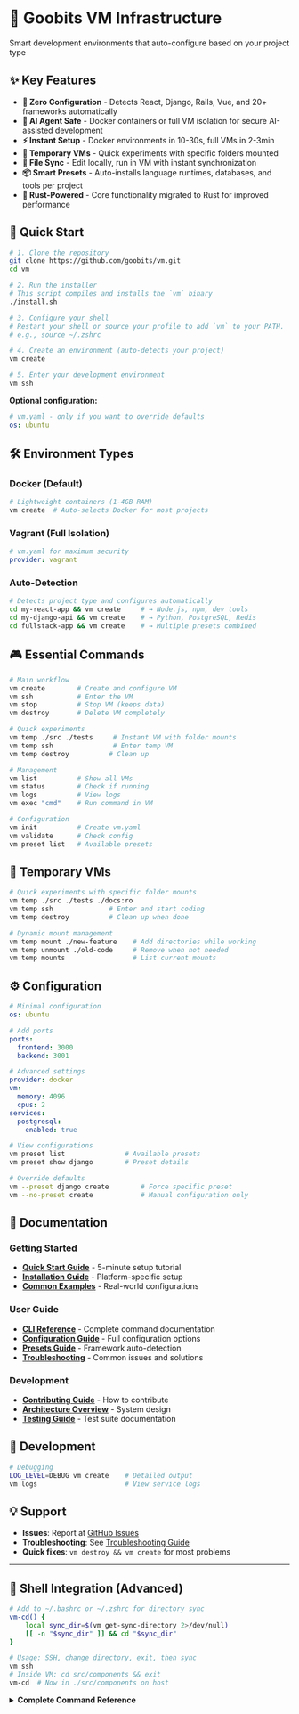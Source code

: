 # 🚀 Goobits VM Infrastructure
Smart development environments that auto-configure based on your project type

## ✨ Key Features
- **🎯 Zero Configuration** - Detects React, Django, Rails, Vue, and 20+ frameworks automatically
- **🔐 AI Agent Safe** - Docker containers or full VM isolation for secure AI-assisted development
- **⚡ Instant Setup** - Docker environments in 10-30s, full VMs in 2-3min
- **🧪 Temporary VMs** - Quick experiments with specific folders mounted
- **🔄 File Sync** - Edit locally, run in VM with instant synchronization
- **📦 Smart Presets** - Auto-installs language runtimes, databases, and tools per project
- **🦀 Rust-Powered** - Core functionality migrated to Rust for improved performance

## 🚀 Quick Start

```bash
# 1. Clone the repository
git clone https://github.com/goobits/vm.git
cd vm

# 2. Run the installer
# This script compiles and installs the `vm` binary
./install.sh

# 3. Configure your shell
# Restart your shell or source your profile to add `vm` to your PATH.
# e.g., source ~/.zshrc

# 4. Create an environment (auto-detects your project)
vm create

# 5. Enter your development environment
vm ssh
```

**Optional configuration:**
```yaml
# vm.yaml - only if you want to override defaults
os: ubuntu
```

## 🛠️ Environment Types

### Docker (Default)
```bash
# Lightweight containers (1-4GB RAM)
vm create  # Auto-selects Docker for most projects
```

### Vagrant (Full Isolation)
```yaml
# vm.yaml for maximum security
provider: vagrant
```

### Auto-Detection
```bash
# Detects project type and configures automatically
cd my-react-app && vm create     # → Node.js, npm, dev tools
cd my-django-api && vm create    # → Python, PostgreSQL, Redis
cd fullstack-app && vm create    # → Multiple presets combined
```

## 🎮 Essential Commands

```bash
# Main workflow
vm create        # Create and configure VM
vm ssh           # Enter the VM
vm stop          # Stop VM (keeps data)
vm destroy       # Delete VM completely

# Quick experiments
vm temp ./src ./tests     # Instant VM with folder mounts
vm temp ssh               # Enter temp VM
vm temp destroy          # Clean up

# Management
vm list          # Show all VMs
vm status        # Check if running
vm logs          # View logs
vm exec "cmd"    # Run command in VM

# Configuration
vm init          # Create vm.yaml
vm validate      # Check config
vm preset list   # Available presets
```

## 🧪 Temporary VMs

```bash
# Quick experiments with specific folder mounts
vm temp ./src ./tests ./docs:ro
vm temp ssh              # Enter and start coding
vm temp destroy          # Clean up when done

# Dynamic mount management
vm temp mount ./new-feature    # Add directories while working
vm temp unmount ./old-code     # Remove when not needed
vm temp mounts                 # List current mounts
```

## ⚙️ Configuration

```yaml
# Minimal configuration
os: ubuntu

# Add ports
ports:
  frontend: 3000
  backend: 3001

# Advanced settings
provider: docker
vm:
  memory: 4096
  cpus: 2
services:
  postgresql:
    enabled: true
```

```bash
# View configurations
vm preset list               # Available presets
vm preset show django        # Preset details

# Override defaults
vm --preset django create        # Force specific preset
vm --no-preset create            # Manual configuration only
```

## 📖 Documentation

### Getting Started
- **[Quick Start Guide](docs/getting-started/quick-start.md)** - 5-minute setup tutorial
- **[Installation Guide](docs/getting-started/installation.md)** - Platform-specific setup
- **[Common Examples](docs/getting-started/examples.md)** - Real-world configurations

### User Guide
- **[CLI Reference](docs/user-guide/cli-reference.md)** - Complete command documentation
- **[Configuration Guide](docs/user-guide/configuration.md)** - Full configuration options
- **[Presets Guide](docs/user-guide/presets.md)** - Framework auto-detection
- **[Troubleshooting](docs/user-guide/troubleshooting.md)** - Common issues and solutions

### Development
- **[Contributing Guide](docs/development/contributing.md)** - How to contribute
- **[Architecture Overview](docs/development/architecture.md)** - System design
- **[Testing Guide](docs/development/testing.md)** - Test suite documentation

## 🧪 Development

```bash
# Debugging
LOG_LEVEL=DEBUG vm create    # Detailed output
vm logs                      # View service logs
```

## 💡 Support
- **Issues**: Report at [GitHub Issues](https://github.com/goobits/vm/issues)
- **Troubleshooting**: See [Troubleshooting Guide](docs/user-guide/troubleshooting.md)
- **Quick fixes**: `vm destroy && vm create` for most problems

---

## 🔄 Shell Integration (Advanced)

```bash
# Add to ~/.bashrc or ~/.zshrc for directory sync
vm-cd() {
    local sync_dir=$(vm get-sync-directory 2>/dev/null)
    [[ -n "$sync_dir" ]] && cd "$sync_dir"
}

# Usage: SSH, change directory, exit, then sync
vm ssh
# Inside VM: cd src/components && exit
vm-cd  # Now in ./src/components on host
```

<details>
<summary><strong>Complete Command Reference</strong></summary>

### VM Lifecycle
```bash
vm create                    # Create new VM with provisioning
vm start                     # Start existing VM
vm stop                      # Stop VM (keeps data)
vm restart                   # Restart without reprovisioning
vm ssh                       # Connect to VM
vm destroy                   # Delete VM completely
vm status                    # Check if running
vm provision                 # Re-run provisioning
```

### Temporary VMs
```bash
vm temp <folders>            # Create ephemeral VM
vm temp ssh [-c cmd]         # SSH or run command
vm temp destroy              # Clean up
vm temp mount <path>         # Add mount to running VM
vm temp unmount <path>       # Remove mount
vm temp mounts               # List current mounts
```

### Configuration
```bash
vm init                      # Create vm.yaml
vm validate                  # Check config
vm preset list               # Show presets
vm preset show <name>        # Preset details
```

### Advanced
```bash
vm exec <command>            # Execute command in VM
vm logs                      # View logs
vm --config custom.yaml ssh # Use specific config
```

</details>